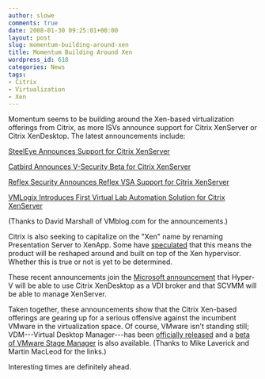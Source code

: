 ```yaml
---
author: slowe
comments: true
date: 2008-01-30 09:25:01+00:00
layout: post
slug: momentum-building-around-xen
title: Momentum Building Around Xen
wordpress_id: 618
categories: News
tags:
- Citrix
- Virtualization
- Xen
---
```


Momentum seems to be building around the Xen-based virtualization offerings from Citrix, as more ISVs announce support for Citrix XenServer or Citrix XenDesktop. The latest announcements include:

[SteelEye Announces Support for Citrix XenServer](http://vmblog.com/archive/2008/01/30/steeleye-announces-support-for-citrix-xenserver.aspx)  

[Catbird Announces V-Security Beta for Citrix XenServer](http://vmblog.com/archive/2008/01/30/catbird-announces-v-security-beta-for-citrix-xenserver.aspx)  

[Reflex Security Announces Reflex VSA Support for Citrix XenServer](http://vmblog.com/archive/2008/01/28/reflex-security-announces-reflex-vsa-support-for-citrix-xenserver.aspx)  

[VMLogix Introduces First Virtual Lab Automation Solution for Citrix XenServer](http://vmblog.com/archive/2008/01/28/vmlogix-introduces-first-virtual-lab-automation-solution-for-citrix-xenserver.aspx)

(Thanks to David Marshall of VMblog.com for the announcements.)

Citrix is also seeking to capitalize on the "Xen" name by renaming Presentation Server to XenApp. Some have [speculated](http://www.virtualization.info/2008/01/citrix-renames-presentation-server-in.html) that this means the product will be reshaped around and built on top of the Xen hypervisor. Whether this is true or not is yet to be determined.

These recent announcements join the [Microsoft announcement](http://www.virtualization.info/2008/01/microsoft-will-manage-xenserver-and.html) that Hyper-V will be able to use Citrix XenDesktop as a VDI broker and that SCVMM will be able to manage XenServer.

Taken together, these announcements show that the Citrix Xen-based offerings are gearing up for a serious offensive against the incumbent VMware in the virtualization space. Of course, VMware isn't standing still; VDM---Virtual Desktop Manager---has been [officially released](http://www.rtfm-ed.co.uk/?p=483) and a [beta of VMware Stage Manager](http://www.bladewatch.com/2008/01/23/vmware-stage-manager-makes-virtualization-for-production-easier/) is also available. (Thanks to Mike Laverick and Martin MacLeod for the links.)

Interesting times are definitely ahead.
